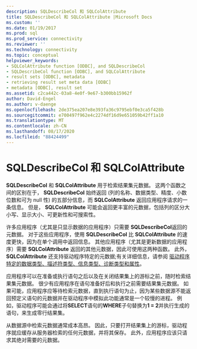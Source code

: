 ```yaml
---
description: SQLDescribeCol 和 SQLColAttribute
title: SQLDescribeCol 和 SQLColAttribute |Microsoft Docs
ms.custom: ''
ms.date: 01/19/2017
ms.prod: sql
ms.prod_service: connectivity
ms.reviewer: ''
ms.technology: connectivity
ms.topic: conceptual
helpviewer_keywords:
- SQLColAttribute function [ODBC], and SQLDescribeCol
- SQLDescribeCol function [ODBC], and SQLColAttribute
- result sets [ODBC], metadata
- retrieving result set meta data [ODBC]
- metadata [ODBC], result set
ms.assetid: c2ca442c-03a8-4e0f-9e67-b300bb15962f
author: David-Engel
ms.author: v-daenge
ms.openlocfilehash: 2de375ea207e8e393fa36c9795ebf0e3ca5f428b
ms.sourcegitcommit: e700497f962e4c2274df16d9e651059b42ff1a10
ms.translationtype: MT
ms.contentlocale: zh-CN
ms.lasthandoff: 08/17/2020
ms.locfileid: "88424499"
---
```

# <a name="sqldescribecol-and-sqlcolattribute"></a>SQLDescribeCol 和 SQLColAttribute
**SQLDescribeCol** 和 **SQLColAttribute** 用于检索结果集元数据。 这两个函数之间的区别在于， **SQLDescribeCol** 始终返回 (列的名称、数据类型、精度、小数位数和可为 null 性) 的五部分信息，而 **SQLColAttribute** 返回应用程序请求的一条信息。 但是， **SQLColAttribute** 可能会返回更丰富的元数据，包括列的区分大小写、显示大小、可更新性和可搜索性。  
  
 许多应用程序（尤其是只显示数据的应用程序）只需要 **SQLDescribeCol**返回的元数据。 对于这些应用程序，使用 **SQLDescribeCol** 比 **SQLColAttribute** 的速度更快，因为在单个调用中返回信息。 其他应用程序（尤其是更新数据的应用程序）需要 **SQLColAttribute** 返回的其他元数据，因此可使用这两种函数。 此外， **SQLColAttribute** 还支持驱动程序特定的元数据;有关详细信息，请参阅 [驱动程序特定的数据类型、描述符类型、信息类型、诊断类型和属性](../../../odbc/reference/develop-app/driver-specific-data-types-descriptor-information-diagnostic.md)。  
  
 应用程序可以在准备或执行语句之后以及在关闭结果集上的游标之前，随时检索结果集元数据。 很少有应用程序在语句准备好后和执行之前需要结果集元数据。 如果可能，应用程序应等待检索元数据，直到执行语句为止，因为某些数据源不能返回预定义语句的元数据并在驱动程序中模拟此功能通常是一个较慢的进程。 例如，驱动程序可能会通过将**SELECT**语句的**WHERE**子句替换为**1 = 2**并执行生成的语句，来生成零行结果集。  
  
 从数据源中检索元数据通常成本高昂。 因此，只要打开结果集上的游标，驱动程序就应缓存从服务器检索的任何元数据，并将其保存。 此外，应用程序应该只请求其绝对需要的元数据。
